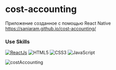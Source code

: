# cost-accounting
Приложение созданное с помощью React Native
https://saniaram.github.io/cost-accounting/
### Use Skills

<a href= '[github.com](https://react.dev/)'>![ReactJs](https://img.shields.io/badge/-ReactJs-61DAFB?logo=react&logoColor=white&style=for-the-badge)</a>
![HTML5](https://img.shields.io/badge/html5-%23E34F26.svg?style=for-the-badge&logo=html5&logoColor=white)
![CSS3](https://img.shields.io/badge/css3-%231572B6.svg?style=for-the-badge&logo=css3&logoColor=white)
![JavaScript](https://img.shields.io/badge/javascript-%23323330.svg?style=for-the-badge&logo=javascript&logoColor=%23F7DF1E)

![costAccounting](https://github.com/Saniaram/cost-accounting/assets/116489247/ae2e74dd-2022-4acb-a7da-028b489a81d5)
